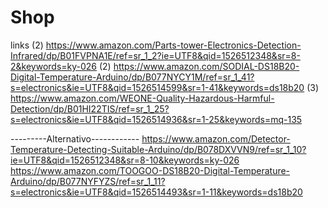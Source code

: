 # Shop
links
(2) https://www.amazon.com/Parts-tower-Electronics-Detection-Infrared/dp/B01FVPNA1E/ref=sr_1_2?ie=UTF8&qid=1526512348&sr=8-2&keywords=ky-026
(2) https://www.amazon.com/SODIAL-DS18B20-Digital-Temperature-Arduino/dp/B077NYCY1M/ref=sr_1_41?s=electronics&ie=UTF8&qid=1526514599&sr=1-41&keywords=ds18b20
(3) https://www.amazon.com/WEONE-Quality-Hazardous-Harmful-Detection/dp/B01HI22TIS/ref=sr_1_25?s=electronics&ie=UTF8&qid=1526514936&sr=1-25&keywords=mq-135

---------Alternativo------------
https://www.amazon.com/Detector-Temperature-Detecting-Suitable-Arduino/dp/B078DXVVN9/ref=sr_1_10?ie=UTF8&qid=1526512348&sr=8-10&keywords=ky-026
https://www.amazon.com/TOOGOO-DS18B20-Digital-Temperature-Arduino/dp/B077NYFYZS/ref=sr_1_11?s=electronics&ie=UTF8&qid=1526514493&sr=1-11&keywords=ds18b20
